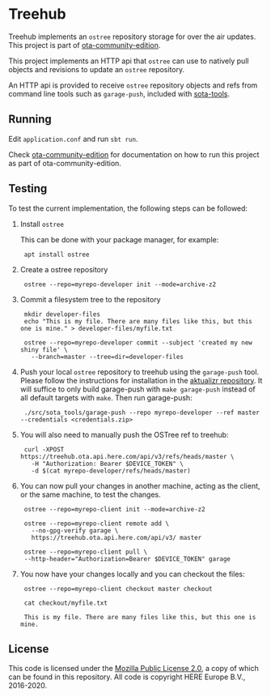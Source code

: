 # Treehub

Treehub implements an `ostree` repository storage for over the air
updates. This project is part of [ota-community-edition][1].

This project implements an HTTP api that `ostree` can use to natively
pull objects and revisions to update an `ostree` repository.

An HTTP api is provided to receive `ostree` repository objects and
refs from command line tools such as `garage-push`, included with
[sota-tools](https://github.com/advancedtelematic/sota-tools).

## Running

Edit `application.conf` and run `sbt run`.

Check [ota-community-edition][1] for documentation on how to run this project as part of ota-community-edition.

## Testing

To test the current implementation, the following steps can be followed:

1. Install `ostree`

   This can be done with your package manager, for example:

        apt install ostree
  
2. Create a ostree repository

        ostree --repo=myrepo-developer init --mode=archive-z2
   
3. Commit a filesystem tree to the repository

        mkdir developer-files
        echo "This is my file. There are many files like this, but this one is mine." > developer-files/myfile.txt
    
        ostree --repo=myrepo-developer commit --subject 'created my new shiny file' \
          --branch=master --tree=dir=developer-files
        

4. Push your local `ostree` repository to treehub using the `garage-push` tool. Please follow the instructions for installation in the [aktualizr repository](https://github.com/advancedtelematic/aktualizr/#installation). It will suffice to only build garage-push with `make garage-push` instead of all default targets with `make`. Then run garage-push:

        ./src/sota_tools/garage-push --repo myrepo-developer --ref master --credentials <credentials.zip>

5. You will also need to manually push the OSTree ref to treehub:

        curl -XPOST https://treehub.ota.api.here.com/api/v3/refs/heads/master \
          -H "Authorization: Bearer $DEVICE_TOKEN" \
          -d $(cat myrepo-developer/refs/heads/master)

5. You can now pull your changes in another machine, acting as the
   client, or the same machine, to test the changes.
   
        ostree --repo=myrepo-client init --mode=archive-z2
   
        ostree --repo=myrepo-client remote add \
          --no-gpg-verify garage \
          https://treehub.ota.api.here.com/api/v3/ master
     
        ostree --repo=myrepo-client pull \
        --http-header="Authorization=Bearer $DEVICE_TOKEN" garage

6. You now have your changes locally and you can checkout the files:

        ostree --repo=myrepo-client checkout master checkout
   
        cat checkout/myfile.txt

        This is my file. There are many files like this, but this one is mine.

## License

This code is licensed under the [Mozilla Public License 2.0](LICENSE), a copy of which can be found in this repository. All code is copyright HERE Europe B.V., 2016-2020.

[1]: https://github.com/advancedtelematic/ota-community-edition
